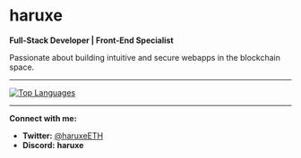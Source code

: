 # **haruxe**

**Full-Stack Developer | Front-End Specialist**

Passionate about building intuitive and secure webapps in the blockchain space.

---

[![Top Languages](https://github-readme-stats.vercel.app/api/top-langs/?username=haruxe&layout=compact&theme=dark&hide_border=true)](https://github.com/anuraghazra/github-readme-stats)

---

**Connect with me:**

- **Twitter:** [@haruxeETH](https://twitter.com/haruxeETH)
- **Discord:** **haruxe**
